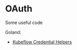 # OAuth

Some useful code

Goland:
* [Kubeflow Credential Helpers](https://github.com/kubeflow/internal-acls/blob/b71bd432ca401208059539677648e4dbf380dadc/google_groups/pkg/gcp/credentials.go)


